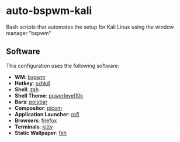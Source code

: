 # auto-bspwm-kali
Bash scripts that automates the setup for Kali Linux using the window manager "bspwm"


## Software
This configuration uses the following software:
- **WM**: [bspwm](https://github.com/baskerville/bspwm)
- **Hotkey**: [sxhkd](https://github.com/baskerville/sxhkd)
- **Shell**: [zsh](https://www.zsh.org/)
- **Shell Theme**: [powerlevel10k](https://github.com/romkatv/powerlevel10k)
- **Bars**: [polybar](https://github.com/polybar/polybar)
- **Compositor**: [picom](https://github.com/yshui/picom)
- **Application Launcher**: [rofi](https://github.com/davatorium/rofi)
- **Browsers**: [firefox](https://www.mozilla.org/en-US/firefox/new/)
- **Terminals**: [kitty](https://sw.kovidgoyal.net/kitty/) 
- **Static Wallpaper**: [feh](https://github.com/derf/feh)
